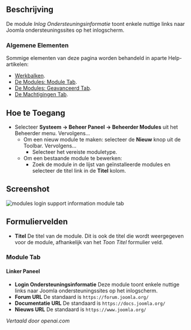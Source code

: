 <!-- Filename: Help4.x:Admin_Modules:_Login_Support_Information  / Display title: Modules: Loginsupportinformatie -->

## Beschrijving

De module *Inlog Ondersteuningsinformatie* toont enkele nuttige links naar Joomla 
ondersteuningssites op het inlogscherm.

### Algemene Elementen

Sommige elementen van deze pagina worden behandeld in aparte Help-artikelen:

* [Werkbalken](jdocmanual?article=help/common-elements/toolbars).
* [De Modules: Module Tab](jdocmanual?article=help/modules/modules-module-tab).
* [De Modules: Geavanceerd Tab](jdocmanual?article=help/modules/modules-advanced-tab).
* [De Machtigingen Tab](jdocmanual?article=help/common-elements/edit-permissions).

## Hoe te Toegang

- Selecteer **Systeem → Beheer Paneel → Beheerder Modules** uit
  het Beheerder menu. Vervolgens...
  - Om een nieuw module te maken: selecteer de **Nieuw** knop uit de Toolbar. Vervolgens...
    - Selecteer het vereiste moduletype.
  - Om een bestaande module te bewerken:
    - Zoek de module in de lijst van geïnstalleerde modules en selecteer de
      titel link in de **Titel** kolom.

## Screenshot

![modules login support information module tab](../../../nl/images/modules-admin/modules-login-support-information-module-tab.png)

## Formuliervelden

- **Titel** De titel van de module. Dit is ook de titel die wordt weergegeven
  voor de module, afhankelijk van het *Toon Titel* formulier veld.

### Module Tab

#### Linker Paneel

- **Login Ondersteuningsinformatie** Deze module toont enkele nuttige links
  naar Joomla ondersteuningssites op het inlogscherm.
- **Forum URL** De standaard is `https://forum.joomla.org/`
- **Documentatie URL** De standaard is `https://docs.joomla.org/`
- **Nieuws URL** De standaard is `https://www.joomla.org/`

*Vertaald door openai.com*

